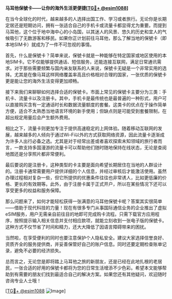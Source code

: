 **马耳他保號卡——让你的海外生活更便捷[[TG💪+ @esim1088](https://t.me/s/esim1088)]**

在当今全球化的时代，越来越多的人选择出国工作、学习或者旅行。无论你是长期定居还是短期访问，拥有一张适合自己的手机卡或流量卡都显得尤为重要。而提到马耳他，这个位于地中海中心的小岛国，以其迷人的风景、悠久的历史和宜人的气候吸引了无数游客和移民。如果你正计划前往马耳他，那么了解当地的保號卡（即本地SIM卡）就成为了一件不可忽视的事情。

首先，什么是保號卡？简单来说，保號卡就是一种能够在特定国家或地区使用的本地SIM卡。它不仅能够提供通话、短信服务，还能连接互联网，满足日常通讯需求。对于那些需要频繁与国内亲友联系的人来说，保號卡无疑是一个非常实用的选择。尤其是在像马耳这样网络覆盖率高且价格相对合理的国家，一张优质的保號卡更是能让您的海外生活变得更加顺畅。

接下来我们来聊聊如何选择合适的保號卡。市面上常见的保號卡主要分为三类：手机卡、流量卡以及注册卡。其中，手机卡是最传统也是最普遍的一种形式，用户可以直接购买含有一定通话时长和数据流量额度的套餐。这类卡的优点在于操作简单方便，适合不太熟悉当地语言环境的新手使用；但缺点则是可能受到套餐限制，在超出规定用量后会产生额外费用。

相比之下，流量卡则更加专注于提供高速稳定的上网体验。随着移动互联网的发展，越来越多的人倾向于通过Wi-Fi以外的方式获取网络资源，因此流量卡逐渐成为许多人出行必备之选。尤其是对于经常出差或者喜欢探索未知领域的旅行者而言，一款支持多国漫游的流量卡可以帮助他们随时随地保持在线状态，无论是查阅地图还是分享照片都非常便利。

最后要说的是注册卡，这种类型的卡主要是面向希望长期居住在当地的人群设计的。注册卡通常需要用户提供详细的个人信息，并经过审核后才能激活使用。虽然办理过程相对复杂一些，但它所提供的优惠条件往往也非常诱人，比如更低廉的价格、更长的有效期等。此外，由于注册卡属于正式开户，所以在某些情况下还可以享受更多的权益和服务保障。

那么问题来了，如何才能轻松获得一张满意的马耳他保號卡呢？答案其实很简单——借助于现代科技的力量！现在有很多专门从事国际通信业务的企业推出了虚拟eSIM服务，用户无需亲自前往目的地即可完成购卡流程。只需下载官方应用程序，按照提示输入相关信息并支付相应款项，就能立刻收到一张电子版的保號卡。这种方式不仅节省了时间和精力，还大大降低了因语言障碍带来的困扰。

当然啦，在享受便利的同时也要注意保护个人隐私安全。建议大家选择信誉良好、资质齐全的服务提供商，并妥善保管好自己的账户信息。同时还要定期检查账单记录，避免不必要的经济损失。

总而言之，无论您是即将踏上马耳他之旅的新朋友，还是已经在此地扎根的老居民，一张合适的好用的保號卡都将为您的日常生活增添不少色彩。希望本文能够帮助到有需要的朋友们找到最适合自己的解决方案。如果您还有其他疑问，欢迎随时咨询专业人士哦！

[[TG💪+ @esim1088](https://t.me/s/esim1088) ![Image](https://i.postimg.cc/4NQfJmqS/Snipaste-2025-05-13-00-14-12.png)]
